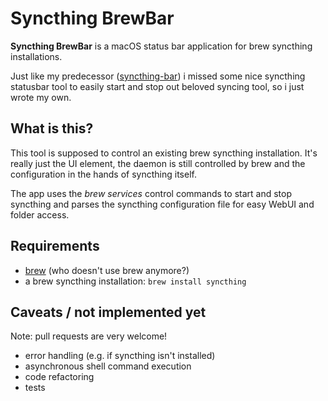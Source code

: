# Syncthing BrewBar

**Syncthing BrewBar** is a macOS status bar application for brew syncthing installations.

Just like my predecessor ([syncthing-bar](https://github.com/m0ppers/syncthing-bar)) i missed some nice syncthing statusbar tool to easily start and stop out beloved syncing tool, so i just wrote my own. 

## What is this?

This tool is supposed to control an existing brew syncthing installation. It's really just the UI element, the daemon is still controlled by brew and the configuration in the hands of syncthing itself.

The app uses the *brew services* control commands to start and stop syncthing and parses the syncthing configuration file for easy WebUI and folder access. 

## Requirements

- [brew](https://brew.sh) (who doesn't use brew anymore?)
- a brew syncthing installation: ```brew install syncthing```

## Caveats / not implemented yet
Note: pull requests are very welcome!

- error handling (e.g. if syncthing isn't installed)
- asynchronous shell command execution
- code refactoring
- tests